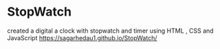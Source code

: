 # StopWatch

created a digital a clock with stopwatch and timer using HTML , CSS and JavaScript
https://sagarhedau1.github.io/StopWatch/
